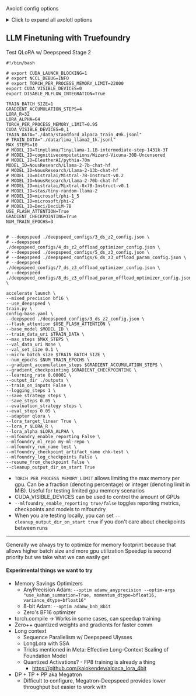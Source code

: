 Axolotl config options

<details>
    <summary>Click to expand all axolotl options</summary>

Just dumping here, because some options are not documented

```
cfg.adam_beta1
cfg.adam_beta2
cfg.adam_epsilon
cfg.adapter
cfg.auto_resume_from_checkpoints
cfg.axolotl_config_path
cfg.base_model
cfg.base_model_config
cfg.batch_size
cfg.bench_dataset
cfg.bf16
cfg.bfloat16
cfg.bnb_config_kwargs
cfg.chat_template
cfg.conversation
cfg.cosine_min_lr_ratio
cfg.dataloader_drop_last
cfg.dataloader_num_workers
cfg.dataloader_pin_memory
cfg.dataloader_prefetch_factor
cfg.dataset_keep_in_memory
cfg.dataset_prepared_path
cfg.dataset_processes
cfg.dataset_shard_idx
cfg.dataset_shard_num
cfg.datasets
cfg.ddp
cfg.ddp_broadcast_buffers
cfg.ddp_bucket_cap_mb
cfg.ddp_timeout
cfg.debug
cfg.deepspeed
cfg.default_system_message
cfg.device
cfg.device_map
cfg.do_bench_eval
cfg.dpo_beta
cfg.dpo_label_smoothing
cfg.eager_attention
cfg.early_stopping_patience
cfg.eval_batch_size
cfg.eval_sample_packing
cfg.eval_steps
cfg.eval_table_max_new_tokens
cfg.eval_table_size
cfg.evals_per_epoch
cfg.evaluation_strategy
cfg.field_input
cfg.field_instruction
cfg.field_output
cfg.field_system
cfg.flash_attention
cfg.flash_attn_cross_entropy
cfg.flash_attn_fuse_mlp
cfg.flash_attn_fuse_qkv
cfg.flash_attn_rms_norm
cfg.flash_optimum
cfg.float16
cfg.format
cfg.fp16
cfg.fsdp
cfg.fsdp_config
cfg.gptq
cfg.gptq_disable_exllama
cfg.gpu_memory_limit
cfg.gradient_accumulation_steps
cfg.gradient_checkpointing
cfg.gradient_checkpointing_kwargs
cfg.greater_is_better
cfg.group_by_length
cfg.hf_use_auth_token
cfg.hub_model_id
cfg.hub_strategy
cfg.is_falcon_derived_model
cfg.is_file
cfg.is_llama_derived_model
cfg.is_mistral_derived_model
cfg.is_preprocess
cfg.is_qwen_derived_model
cfg.learning_rate
cfg.load_best_model_at_end
cfg.load_in_4bit
cfg.load_in_8bit
cfg.local_rank
cfg.logging_steps
cfg.lora_alpha
cfg.lora_dropout
cfg.lora_fan_in_fan_out
cfg.lora_model_dir
cfg.lora_modules_to_save
cfg.lora_on_cpu
cfg.lora_r
cfg.lora_target_linear
cfg.lora_target_modules
cfg.loss_watchdog_patience
cfg.loss_watchdog_threshold
cfg.lr_quadratic_warmup
cfg.lr_scheduler
cfg.lr_scheduler_kwargs
cfg.max_grad_norm
cfg.max_memory
cfg.max_packed_sequence_len
cfg.max_steps
cfg.merge_lora
cfg.metric_for_best_model
cfg.micro_batch_size
cfg.mlflow_experiment_name
cfg.model_config
cfg.model_config_type
cfg.model_kwargs
cfg.model_revision
cfg.model_type
cfg.neftune_noise_alpha
cfg.no_input_format
cfg.noisy_embedding_alpha
cfg.num_epochs
cfg.optimizer
cfg.output_dir
cfg.pad_to_sequence_len
cfg.path
cfg.peft
cfg.peft_adapter
cfg.peft_layers_to_transform
cfg.precompute_ref_log_probs
cfg.pretraining_dataset
cfg.push_dataset_to_hub
cfg.push_to_hub_model_id
cfg.read_text
cfg.relora_cpu_offload
cfg.relora_steps
cfg.relora_warmup_steps
cfg.remove_unused_columns
cfg.resize_token_embeddings_to_32x
cfg.resume_from_checkpoint
cfg.rl
cfg.rl_adapter_ref_model
cfg.rope_scaling
cfg.s2_attention
cfg.sample_packing
cfg.sample_packing_eff_est
cfg.save_safetensors
cfg.save_steps
cfg.save_strategy
cfg.save_total_limit
cfg.saves_per_epoch
cfg.sdp_attention
cfg.seed
cfg.sequence_len
cfg.special_tokens
cfg.strict
cfg.system_format
cfg.system_prompt
cfg.test_datasets
cfg.tf32
cfg.tokenizer_config
cfg.tokenizer_legacy
cfg.tokenizer_type
cfg.tokenizer_use_fast
cfg.tokens
cfg.torch_compile
cfg.torch_compile_backend
cfg.torch_dtype
cfg.torchdistx_path
cfg.total_num_tokens
cfg.total_supervised_tokens
cfg.train_on_inputs
cfg.trust_remote_code
cfg.type
cfg.unfrozen_parameters
cfg.use_mlflow
cfg.use_wandb
cfg.val_set_size
cfg.wandb_name
cfg.wandb_project
cfg.wandb_run_id
cfg.warmup_ratio
cfg.warmup_steps
cfg.weight_decay
cfg.world_size
cfg.xformers_attention
cfg.zero_optimization
```
</details>

## LLM Finetuning with Truefoundry
Test QLoRA w/ Deepspeed Stage 2

```
#!/bin/bash

# export CUDA_LAUNCH_BLOCKING=1
# export NCCL_DEBUG=INFO
# export TORCH_PER_PROCESS_MEMORY_LIMIT=22000
export CUDA_VISIBLE_DEVICES=0
export DISABLE_MLFLOW_INTEGRATION=True

TRAIN_BATCH_SIZE=1
GRADIENT_ACCUMULATION_STEPS=4
LORA_R=32
LORA_ALPHA=64
TORCH_PER_PROCESS_MEMORY_LIMIT=0.95
CUDA_VISIBLE_DEVICES=0,1
TRAIN_DATA="./data/standford_alpaca_train_49k.jsonl"
# TRAIN_DATA="./data/lima_llama2_1k.jsonl"
MAX_STEPS=10
# MODEL_ID=TinyLlama/TinyLlama-1.1B-intermediate-step-1431k-3T
# MODEL_ID=cognitivecomputations/Wizard-Vicuna-30B-Uncensored
# MODEL_ID=EleutherAI/pythia-70m
MODEL_ID=NousResearch/Llama-2-7b-chat-hf
# MODEL_ID=NousResearch/Llama-2-13b-chat-hf
# MODEL_ID=mistralai/Mistral-7B-Instruct-v0.2
# MODEL_ID=NousResearch/Llama-2-70b-chat-hf
# MODEL_ID=mistralai/Mixtral-8x7B-Instruct-v0.1
# MODEL_ID=stas/tiny-random-llama-2
# MODEL_ID=microsoft/phi-1_5
# MODEL_ID=microsoft/phi-2
# MODEL_ID=Deci/DeciLM-7B
USE_FLASH_ATTENTION=True
GRADIENT_CHECKPOINTING=True
NUM_TRAIN_EPOCHS=3


# --deepspeed ./deepspeed_configs/3_ds_z2_config.json \
# --deepspeed ./deepspeed_configs/4_ds_z2_offload_optimizer_config.json \
# --deepspeed ./deepspeed_configs/5_ds_z3_config.json \
# --deepspeed ./deepspeed_configs/6_ds_z3_offload_param_config.json \
# --deepspeed ./deepspeed_configs/7_ds_z3_offload_optimizer_config.json \
# --deepspeed ./deepspeed_configs/8_ds_z3_offload_param_offload_optimizer_config.json \

accelerate launch \
--mixed_precision bf16 \
--use_deepspeed \
train.py \
config-base.yaml \
--deepspeed ./deepspeed_configs/3_ds_z2_config.json \
--flash_attention $USE_FLASH_ATTENTION \
--base_model $MODEL_ID \
--train_data_uri $TRAIN_DATA \
--max_steps $MAX_STEPS \
--val_data_uri None \
--val_set_size 0.1 \
--micro_batch_size $TRAIN_BATCH_SIZE \
--num_epochs $NUM_TRAIN_EPOCHS \
--gradient_accumulation_steps $GRADIENT_ACCUMULATION_STEPS \
--gradient_checkpointing $GRADIENT_CHECKPOINTING \
--learning_rate 0.00001 \
--output_dir ./outputs \
--train_on_inputs False \
--logging_steps 1 \
--save_strategy steps \
--save_steps 0.05 \
--evaluation_strategy steps \
--eval_steps 0.05 \
--adapter qlora \
--lora_target_linear True \
--lora_r $LORA_R \
--lora_alpha $LORA_ALPHA \
--mlfoundry_enable_reporting False \
--mlfoundry_ml_repo my-ml-repo \
--mlfoundry_run_name test \
--mlfoundry_checkpoint_artifact_name chk-test \
--mlfoundry_log_checkpoints False \
--resume_from_checkpoint False \
--cleanup_output_dir_on_start True
```


- `TORCH_PER_PROCESS_MEMORY_LIMIT` allows limiting the max memory per gpu. Can be a fraction (denoting percentage) or integer (denoting limit in MiB). Useful for testing limited gpu memory scenarios
- CUDA_VISIBLE_DEVICES can be used to control the amount of GPUs
- `--mlfoundry_enable_reporting true/false` toggles reporting metrics, checkpoints and models to mlfoundry
- When you are testing locally, you can set `--cleanup_output_dir_on_start true` if you don't care about checkpoints between runs

---

Generally we always try to optimize for memory footprint because that allows higher batch size and more gpu utilization
Speedup is second priority but we take what we can easily get

#### Experimental things we want to try

- Memory Savings Optimizers
    - AnyPrecision Adam: `--optim adamw_anyprecision --optim-args "use_kahan_summation=True, momentum_dtype=bfloat16, variance_dtype=bfloat16"`
    - 8-bit Adam: `--optim adamw_bnb_8bit`
    - Zero's BF16 optimizer
- torch.compile -> Works in some cases, can speedup training
- Zero++ quantized weights and gradients for faster comm
- Long context
    - Sequence Parallelism w/ Deepspeed Ulysses
    - LongLora with SSA
    - Tricks mentioned in Meta: Effective Long-Context Scaling of Foundation Model
    - Quantized Activations? - FP8 training is already a thing
        - https://github.com/kaiokendev/alpaca_lora_4bit
- DP + TP + PP aka Megatron
    - Difficult to configure, Megatron-Deepspeed provides lower throughput but easier to work with
